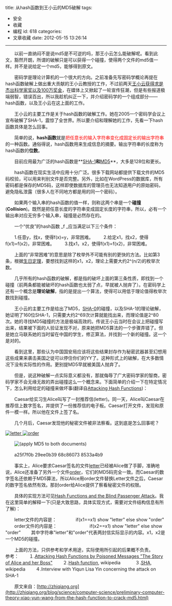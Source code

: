 title: 从hash函数到王小云的MD5破解
tags:
  - 安全
  - 收藏
  - 编程
id: 618
categories:
  - 文章收藏
date: 2012-05-15 13:26:14
---

　　以前一直纳闷不是说md5是不可逆的吗，那王小云怎么能破解呢。看到此文，豁然开朗，所谓的破解只是可以获得一个碰撞，使得两个文件的md5值一样。并不是说给定一个md5，能够得到原文。

　　密码学是理论计算机的一个很大的方向。之前准备先写密码学概论再提在hash函数破解上做出重大贡献的王小云教授的工作，不过前两天[王小云获得求是杰出科学家奖以及100万奖金](http://www.cast.org.cn/n435777/n435799/n928596/n930124/35475.html)，在媒体上又掀起了一轮宣传狂潮，但是有些报道极端弱智，错误百出，所以我趁机纠正一下，并介绍密码学的一个组成部分——hash函数，以及王小云在这上面的工作。

　　王小云的主要工作是关于hash函数的破解工作。她在2005一个密码学会议上宣布破解了SHA-1，震惊了全世界。所以要介绍和理解她的工作，先看一下hash函数具体是怎么回事。

　　简单的说，**hash函数**就是<span style="color: #ff0000;">把任意长的输入字符串变化成固定长的输出字符串</span>的一种函数。通俗得说，hash函数用来生成信息的摘要。输出字符串的长度称为hash函数的**位数**。

　　目前应用最为广泛的hash函数是**[SHA-1](http://en.wikipedia.org/wiki/SHA_hash_functions)**和**[MD5](http://en.wikipedia.org/wiki/Md5)**，大多是128位和更长。

　　hash函数在现实生活中应用十分广泛。很多下载网站都提供下载文件的MD5码校验，可以用来判别文件是否完整。另外，比如在WordPress的数据库，所有密码都是保存的MD5码，这样即使数据库的管理员也无法知道用户的原始密码，避免隐私泄露（很多人在不同地方都是用的同一个密码）。

　　如果两个输入串的hash函数的值一样，则称这两个串是一个**碰撞**(**Collision**)。既然是把任意长度的字符串变成固定长度的字符串，所以，必有一个输出串对应无穷多个输入串，碰撞是必然存在的。

　　一个“优良”的hash函数 _f _应当满足以下三个条件：　

　　1.任意y，找x，使得f(x)=y，非常困难。</li>
　　2.给定x1，找x2，使得f(x1)=f(x2)，非常困难。</li>
　　3.找x1，x2，使得f(x1)=f(x2)，非常困难。</li>

　　上面的“非常困难”的意思是除了枚举外不可能有别的更快的方法。比如第3条，根据[生日定理](http://en.wikipedia.org/wiki/Birthday_paradox)，要想找到这样的x1，x2，理论上需要大约2^(n/2)的枚举次数。

　　几乎所有的hash函数的破解，都是指的破坏上面的第三条性质，即找到一个碰撞（前两条都能被破坏的hash函数也太弱了点，早就被人抛弃了）。在密码学上还有一个概念是**理论破解**，指的是提出一个算法，使得可以用低于理论值得枚举次数找到碰撞。

　　王小云的主要工作是给出了MD5，[SHA-0](http://en.wikipedia.org/wiki/SHA_hash_functions)的碰撞，以及SHA-1的理论破解，她证明了160位SHA-1，只需要大约2^69次计算就能找出来，而理论值是2^80次。她的寻找MD5碰撞的方法是极端高效的。传说王小云当时在会议上把碰撞写出来，结果被下面的人验证发现不对，原来她把MD5算法的一个步骤弄错了。但是她立马联系她的当时留在中国的学生，修正算法，并找到一个新的碰撞。这一个是对的。

　　看到这里，那些认为中国国安局应该将这些结果封存作为秘密武器甚至幻想用这些成果来袭击美国之徒可以停住你们的YY了。这种形式上的破解，在大多数情况下没有实际性的作用。更别提MD5早就被美国人抛弃了。

　　但是，说这种破解一点实际意义都没有，那就侮辱了广大密码学家的智商，密码学家不会无缘无故的弄出碰撞这么一个概念来。下面简单的介绍一下在特定情况下，怎么利用给定的碰撞来做坏事(翻译自[Attacking Hash Functions](http://th.informatik.uni-mannheim.de/people/lucks/HashCollisions/))：

　　Caesar给实习生Alice叫写了一封推荐信(letter)。同一天，Alice叫Caesar在推荐信上数字签名，并提供了一份推荐信的电子板。Caesar打开文件，发现和原件一模一样。所以他在文件上签了名。

　　几个月后，Caesar发现他的秘密文件被非法察看。这到底是怎么回事呢？

[![letter]({{BASE_PATH}}/images/867e9ee66a7ab1aed4342dcb1a98489a6ab17134.png) ](http://www.cits.rub.de/imperia/md/content/magnus/letter_of_rec.ps)[![order]({{BASE_PATH}}/images/1a84f3c37a7c98c13605362aa25991c19b6d2d7b.png)](http://www.cits.rub.de/imperia/md/content/magnus/order.ps)

　　![(apply MD5 to both documents)]({{BASE_PATH}}/images/bf67e539f3da6867fc8a9070b940b83ff6daed5d.png)

　　a25f7f0b 29ee0b39 68c86073 8533a4b9

　　事实上，Alice要求Caesar签名的文件[letter](http://www.cits.rub.de/imperia/md/content/magnus/letter_of_rec.ps)已经被Alice做了手脚，准确地说，Alice还准备了另外一个文件[order](http://www.cits.rub.de/imperia/md/content/magnus/order.ps)，它们的MD5码完全一致。而Caesar的数字签名还依赖于MD5算法，所以Alice用order文件替换Letter文件之后，Caesar的数字签名依然有效。那封order给Alice提供了察看秘密文件的权限。

　　具体的实现方法可见[Hash Functions and the Blind Passenger Attack](http://www.cits.rub.de/imperia/md/content/magnus/rump_ec05.pdf)。我在这里简单的解释一下(只是大致思路，具体实现方式，需要对文件结构信息有所了解)：

　　letter文件的内容是：
　　　　if(x1==x1) show "letter" else show "order"
　　order文件的内容是：　　　
　　　　if(x2==x1) show "letter" else show "order"
　　其中字符串"letter"和"order"代表两封信实际显示的内容。x1，x2是一个MD5的碰撞。

　　上面的方法，只供参考和学术用途，实际使用所引起的后果概不负责。　　
　　参考：
　　１.[Attacking Hash Functions by Poisoned Messages "The Story of Alice and her Boss"](http://th.informatik.uni-mannheim.de/people/lucks/HashCollisions/)
　　２.[Hash function](http://en.wikipedia.org/wiki/Hash_function), wikipedia　
　　３.[SHA](http://en.wikipedia.org/wiki/SHA_hash_functions), wikipedia
　　４.Interview with Yiqun Lisa Yin concerning the attack on SHA-1　

　　原文来自：[http://zhiqiang.org](http://zhiqiang.org/blog/science/computer-science/preliminary-computer-theory-xiao-yun-wang-from-the-hash-function-to-crack-md5.html)